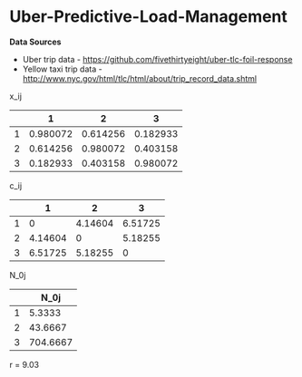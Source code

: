 # Uber-Predictive-Load-Management

**Data Sources**

- Uber trip data - https://github.com/fivethirtyeight/uber-tlc-foil-response
- Yellow taxi trip data - http://www.nyc.gov/html/tlc/html/about/trip_record_data.shtml

x_ij

|   |     1    |    2     |     3    |
| - | -------- | -------- | -------- |
| 1 | 0.980072 | 0.614256 | 0.182933 |
| 2 | 0.614256 | 0.980072 | 0.403158 |
| 3 | 0.182933 | 0.403158 | 0.980072 |

c_ij

|   |    1    |    2    |    3    |
| - | ------- | ------- | ------- |
| 1 | 0       | 4.14604 | 6.51725 |
| 2 | 4.14604 | 0       | 5.18255 |
| 3 | 6.51725 | 5.18255 | 0       |

N_0j

|   |   N_0j   | 
| - | -------- |
| 1 | 5.3333   | 
| 2 | 43.6667  |  
| 3 | 704.6667 | 

r = 9.03
